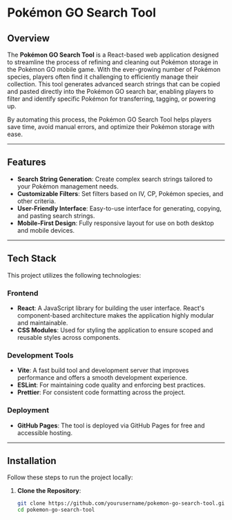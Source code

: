 # Pokémon GO Search Tool

## Overview

The **Pokémon GO Search Tool** is a React-based web application designed to streamline the process of refining and cleaning out Pokémon storage in the Pokémon GO mobile game. With the ever-growing number of Pokémon species, players often find it challenging to efficiently manage their collection. This tool generates advanced search strings that can be copied and pasted directly into the Pokémon GO search bar, enabling players to filter and identify specific Pokémon for transferring, tagging, or powering up.

By automating this process, the Pokémon GO Search Tool helps players save time, avoid manual errors, and optimize their Pokémon storage with ease.

---

## Features

- **Search String Generation**: Create complex search strings tailored to your Pokémon management needs.
- **Customizable Filters**: Set filters based on IV, CP, Pokémon species, and other criteria.
- **User-Friendly Interface**: Easy-to-use interface for generating, copying, and pasting search strings.
- **Mobile-First Design**: Fully responsive layout for use on both desktop and mobile devices.

---

## Tech Stack

This project utilizes the following technologies:

### Frontend
- **React**: A JavaScript library for building the user interface. React's component-based architecture makes the application highly modular and maintainable.
- **CSS Modules**: Used for styling the application to ensure scoped and reusable styles across components.

### Development Tools
- **Vite**: A fast build tool and development server that improves performance and offers a smooth development experience.
- **ESLint**: For maintaining code quality and enforcing best practices.
- **Prettier**: For consistent code formatting across the project.

### Deployment
- **GitHub Pages**: The tool is deployed via GitHub Pages for free and accessible hosting.

---

## Installation

Follow these steps to run the project locally:

1. **Clone the Repository**:
   ```bash
   git clone https://github.com/yourusername/pokemon-go-search-tool.git
   cd pokemon-go-search-tool
